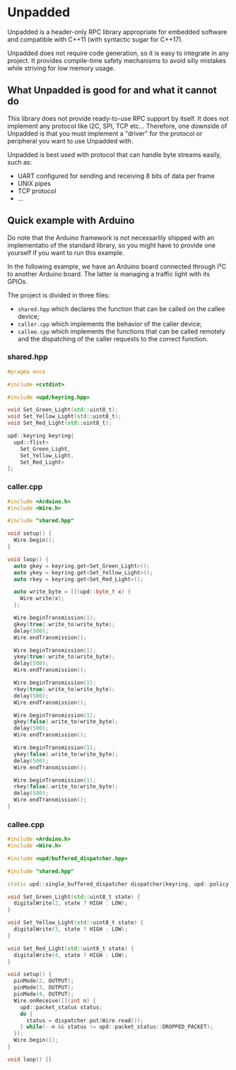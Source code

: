# Unpadded

Unpadded is a header-only RPC library appropriate for embedded software and compatible with C++11 (with syntactic sugar for C++17).

Unpadded does not require code generation, so it is easy to integrate in any project. It provides compile-time safety mechanisms to avoid silly mistakes while striving for low memory usage.

## What Unpadded is good for and what it cannot do

This library does not provide ready-to-use RPC support by itself. It does not implement any protocol like I2C, SPI, TCP etc... Therefore, one downside of Unpadded is that you must implement a "driver" for the protocol or peripheral you want to use Unpadded with.

Unpadded is best used with protocol that can handle byte streams easily, such as:
- UART configured for sending and receiving 8 bits of data per frame
- UNIX pipes
- TCP protocol
- ...

## Quick example with Arduino

Do note that the Arduino framework is not necessarlily shipped with an implementatio of the standard library, so you might have to provide one yourself if you want to run this example.

In the following example, we have an Arduino board connected through I²C to another Arduino board. The latter is managing a traffic light with its GPIOs.

The project is divided in three files:
- `shared.hpp` which declares the function that can be called on the callee device;
- `caller.cpp` which implements the behavior of the caller device;
- `callee.cpp` which implements the functions that can be called remotely and the dispatching of the caller requests to the correct function.

### shared.hpp

```cpp
#pragma once

#include <cstdint>

#include <upd/keyring.hpp>

void Set_Green_Light(std::uint8_t);
void Set_Yellow_Light(std::uint8_t);
void Set_Red_Light(std::uint8_t);

upd::keyring keyring{
  upd::flist<
    Set_Green_Light,
    Set_Yellow_Light,
    Set_Red_Light>
};
```

### caller.cpp

```cpp
#include <Arduino.h>
#include <Wire.h>

#include "shared.hpp"

void setup() {
  Wire.begin();
}

void loop() {
  auto gkey = keyring.get<Set_Green_Light>();
  auto ykey = keyring.get<Set_Yellow_Light>();
  auto rkey = keyring.get<Set_Red_Light>();

  auto write_byte = [](upd::byte_t x) {
    Wire.write(x);
  };

  Wire.beginTransmission(1);
  gkey(true).write_to(write_byte);
  delay(500);
  Wire.endTransmission();

  Wire.beginTransmission(1);
  ykey(true).write_to(write_byte);
  delay(500);
  Wire.endTransmission();

  Wire.beginTransmission(1);
  rkey(true).write_to(write_byte);
  delay(500);
  Wire.endTransmission();

  Wire.beginTransmission(1);
  gkey(false).write_to(write_byte);
  delay(500);
  Wire.endTransmission();

  Wire.beginTransmission(1);
  ykey(false).write_to(write_byte);
  delay(500);
  Wire.endTransmission();

  Wire.beginTransmission(1);
  rkey(false).write_to(write_byte);
  delay(500);
  Wire.endTransmission();
}
```

### callee.cpp

```cpp
#include <Arduino.h>
#include <Wire.h>

#include <upd/buffered_dispatcher.hpp>

#include "shared.hpp"

static upd::single_buffered_dispatcher dispatcher{keyring, upd::policy::weak_reference};

void Set_Green_Light(std::uint8_t state) {
  digitalWrite(2, state ? HIGH : LOW);
}

void Set_Yellow_Light(std::uint8_t state) {
  digitalWrite(3, state ? HIGH : LOW);
}

void Set_Red_Light(std::uint8_t state) {
  digitalWrite(4, state ? HIGH : LOW);
}

void setup() {
  pinMode(2, OUTPUT);
  pinMode(3, OUTPUT);
  pinMode(4, OUTPUT);
  Wire.onReceive([](int n) {
    upd::packet_status status;
    do {
      status = dispatcher.put(Wire.read());
    } while(--n && status != upd::packet_status::DROPPED_PACKET);
  });
  Wire.begin(1);
}

void loop() {}
```

